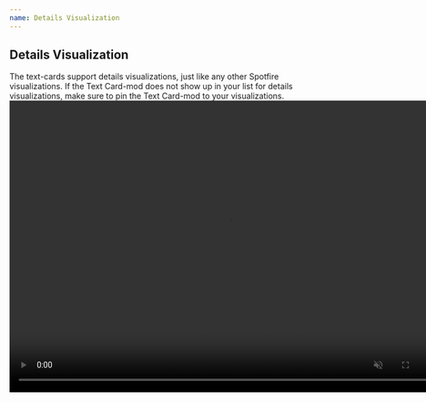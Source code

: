 ```yaml
---
name: Details Visualization
---
```

## Details Visualization
The text-cards support details visualizations, just like any other Spotfire visualizations. If the Text Card-mod does not show up in your list for details visualizations, make sure to pin the Text Card-mod to your visualizations.
<video controls muted width="768" height="512">
  <source src="/assets/webms/details-visualization.webm" type="video/webm">
</video>
